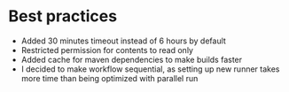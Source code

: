 # Best practices

- Added 30 minutes timeout instead of 6 hours by default
- Restricted permission for contents to read only
- Added cache for maven dependencies to make builds faster
- I decided to make workflow sequential, as setting up new runner takes more time than being optimized with parallel run